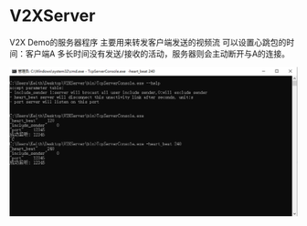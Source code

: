 # V2XServer
V2X Demo的服务器程序
主要用来转发客户端发送的视频流
可以设置心跳包的时间：客户端A 多长时间没有发送/接收的活动，服务器则会主动断开与A的连接。



<img src='./img/V2X Server.png'>



